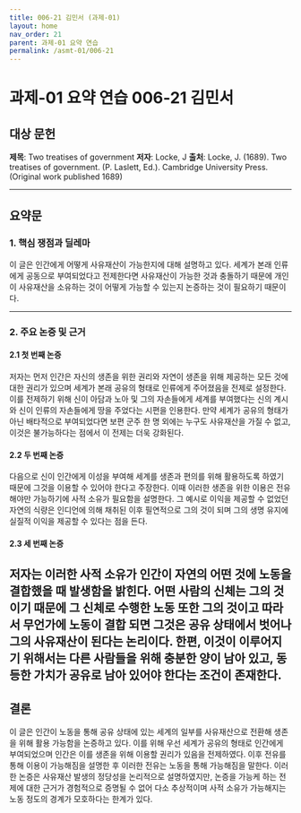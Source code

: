 ```yaml
---
title: 006-21 김민서 (과제-01)
layout: home
nav_order: 21
parent: 과제-01 요약 연습
permalink: /asmt-01/006-21
---
```


# 과제-01 요약 연습 006-21 김민서

## 대상 문헌  
**제목**: Two treatises of government
**저자**: Locke, J
**출처**: Locke, J. (1689). Two treatises of government. (P. Laslett, Ed.). Cambridge University Press. (Original work published 1689)


---

## 요약문  

### 1. 핵심 쟁점과 딜레마  
이 글은 인간에게 어떻게 사유재산이 가능한지에 대해 설명하고 있다. 세계가 본래 인류에게 공동으로 부여되었다고 전제한다면 사유재산이 가능한 것과 충돌하기 때문에 개인이 사유재산을 소유하는 것이 어떻게 가능할 수 있는지 논증하는 것이 필요하기 때문이다.

---

### 2. 주요 논증 및 근거  

#### 2.1 첫 번째 논증
저자는 먼저 인간은 자신의 생존을 위한 권리와 자연이 생존을 위해 제공하는 모든 것에 대한 권리가 있으며 세계가 본래 공유의 형태로 인류에게 주어졌음을 전제로 설정한다. 이를 전제하기 위해 신이 아담과 노아 및 그의 자손들에게 세계를 부여했다는 신의 계시와 신이 인류의 자손들에게 땅을 주었다는 시편을 인용한다. 만약 세계가 공유의 형태가 아닌 배타적으로 부여되었다면 보편 군주 한 명 외에는 누구도 사유재산을 가질 수 없고, 이것은 불가능하다는 점에서 이 전제는 더욱 강화된다.

#### 2.2 두 번째 논증
다음으로 신이 인간에게 이성을 부여해 세계를 생존과 편의를 위해 활용하도록 하였기 때문에 그것을 이용할 수 있어야 한다고 주장한다. 이때 이러한 생존을 위한 이용은 전유해야만 가능하기에 사적 소유가 필요함을 설명한다. 그 예시로 이익을 제공할 수 없었던 자연의 식량은 인디언에 의해 채취된 이후 필연적으로 그의 것이 되며 그의 생명 유지에 실질적 이익을 제공할 수 있다는 점을 든다.

#### 2.3 세 번째 논증
저자는 이러한 사적 소유가 인간이 자연의 어떤 것에 노동을 결합했을 때 발생함을 밝힌다. 어떤 사람의 신체는 그의 것이기 때문에 그 신체로 수행한 노동 또한 그의 것이고 따라서 무언가에 노동이 결합 되면 그것은 공유 상태에서 벗어나 그의 사유재산이 된다는 논리이다. 한편, 이것이 이루어지기 위해서는 다른 사람들을 위해 충분한 양이 남아 있고, 동등한 가치가 공유로 남아 있어야 한다는 조건이 존재한다.
---

## 결론  
이 글은 인간이 노동을 통해 공유 상태에 있는 세계의 일부를 사유재산으로 전환해 생존을 위해 활용 가능함을 논증하고 있다. 이를 위해 우선 세계가 공유의 형태로 인간에게 부여되었으며 인간은 이를 생존을 위해 이용할 권리가 있음을 전제하였다. 이후 전유를 통해 이용이 가능해짐을 설명한 후 이러한 전유는 노동을 통해 가능해짐을 말한다. 이러한 논증은 사유재산 발생의 정당성을 논리적으로 설명하였지만, 논증을 가능케 하는 전제에 대한 근거가 경험적으로 증명될 수 없어 다소 추상적이며 사적 소유가 가능해지는 노동 정도의 경계가 모호하다는 한계가 있다.

